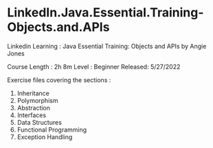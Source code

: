 # LinkedIn.Java.Essential.Training-Objects.and.APIs
Linkedin Learning : Java Essential Training: Objects and APIs by Angie Jones
 
  
Course Length :  2h 8m
Level : Beginner
Released: 5/27/2022


Exercise files covering the sections :

1. Inheritance
2. Polymorphism
3. Abstraction
4. Interfaces
5. Data Structures
6. Functional Programming
7. Exception Handling
